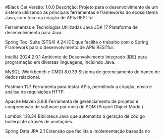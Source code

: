 #Black Cat
Versão: 1.0.0
Descrição:
Projeto para o desenvolvimento de um sistema utilizando as principais ferramentas e frameworks do ecossistema Java, com foco na criação de APIs RESTful.

Ferramentas e Tecnologias Utilizadas
Java JDK 17
Plataforma de desenvolvimento para Java.

Spring Tool Suite (STS4) 4.24
IDE que facilita o trabalho com o Spring Framework para o desenvolvimento de APIs RESTful.

IntelliJ 2024.2.0.1
Ambiente de Desenvolvimento Integrado (IDE) para programação em diversas linguagens, incluindo Java.

MySQL (Workbench e CMD) 8.0.39
Sistema de gerenciamento de banco de dados relacional.

Postman 11.7
Ferramenta para testar APIs, permitindo a criação, envio e análise de requisições HTTP.

Apache Maven 3.9.8
Ferramenta de gerenciamento de projetos e compreensão de software por meio de POM (Project Object Model).

Lombok 1.18.34
Biblioteca Java que automatiza a geração de código boilerplate através de anotações.

Spring Data JPA 2.1
Extensão que facilita a implementação baseada no
